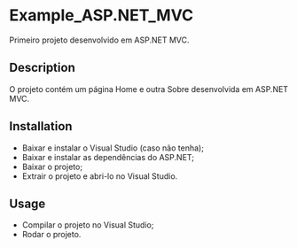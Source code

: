 # Example_ASP.NET_MVC
Primeiro projeto desenvolvido em ASP.NET MVC.

## Description
O projeto contém um página Home e outra Sobre desenvolvida em ASP.NET MVC.

## Installation
- Baixar e instalar o Visual Studio (caso não tenha);
- Baixar e instalar as dependências do ASP.NET;
- Baixar o projeto;
- Extrair o projeto e abri-lo no Visual Studio.

## Usage
- Compilar o projeto no Visual Studio;
- Rodar o projeto.
